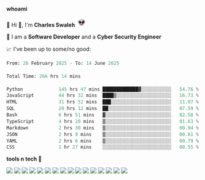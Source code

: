 **whoami**

🤪 Hi 👋, I'm **Charles Swaleh** <img src="alien.gif" height="25px">

🤖 I am a **Software Developer** and a **Cyber Security Engineer**

📈 I've been up to some/no good:

<!--START_SECTION:waka-->

```python
From: 28 February 2025 - To: 14 June 2025

Total Time: 266 hrs 14 mins

Python             145 hrs 47 mins █████████████▓░░░░░░░░░░░   54.76 %
JavaScript         44 hrs 32 mins  ████▒░░░░░░░░░░░░░░░░░░░░   16.73 %
HTML               31 hrs 52 mins  ███░░░░░░░░░░░░░░░░░░░░░░   11.97 %
SQL                20 hrs 12 mins  ██░░░░░░░░░░░░░░░░░░░░░░░   07.59 %
Bash               6 hrs 51 mins   ▓░░░░░░░░░░░░░░░░░░░░░░░░   02.58 %
TypeScript         4 hrs 20 mins   ▒░░░░░░░░░░░░░░░░░░░░░░░░   01.63 %
Markdown           2 hrs 30 mins   ▒░░░░░░░░░░░░░░░░░░░░░░░░   00.94 %
JSON               2 hrs 9 mins    ▒░░░░░░░░░░░░░░░░░░░░░░░░   00.81 %
YAML               2 hrs 6 mins    ▒░░░░░░░░░░░░░░░░░░░░░░░░   00.79 %
CSS                1 hr 27 mins    ░░░░░░░░░░░░░░░░░░░░░░░░░   00.55 %
```

<!--END_SECTION:waka-->


**tools n tech 🔭**

![](https://img.shields.io/badge/OS-Linux-informational?style=flat&logo=linux&logoColor=white&color=800020)
![](https://img.shields.io/badge/Code-JavaScript-informational?style=flat&logo=javascript&logoColor=white&color=800020)
![](https://img.shields.io/badge/Code-Python-informational?style=flat&logo=python&logoColor=white&color=800020)
![](https://img.shields.io/badge/Code-C-informational?style=flat&logo=c&logoColor=white&color=800020)
![](https://img.shields.io/badge/Code-Ruby-informational?style=flat&logo=ruby&logoColor=white&color=800020)
![](https://img.shields.io/badge/Code-Go-informational?style=flat&logo=go&logoColor=white&color=800020)
![](https://img.shields.io/badge/Framework-React-informational?style=flat&logo=react&logoColor=white&color=800020)
![](https://img.shields.io/badge/Framework-Django-informational?style=flat&logo=django&logoColor=white&color=800020)
![](https://img.shields.io/badge/Framework-Flask-informational?style=flat&logo=flask&logoColor=white&color=800020)
![](https://img.shields.io/badge/Framework-Rails-informational?style=flat&logo=Ruby&logoColor=white&color=800020)
![](https://img.shields.io/badge/Shell-Bash-informational?style=flat&logo=gnu-bash&logoColor=white&color=800020)
![](https://img.shields.io/badge/DB-PostgreSQL-informational?style=flat&logo=postgresql&logoColor=white&color=800020)
![](https://img.shields.io/badge/DB-MySQL-informational?style=flat&logo=mysql&logoColor=white&color=800020)
![](https://img.shields.io/badge/CI/CD-Docker-informational?style=flat&logo=docker&logoColor=white&color=800020)
![](https://img.shields.io/badge/CI/CD-Kubernetes-informational?style=flat&logo=kubernetes&logoColor=white&color=800020)
![](https://img.shields.io/badge/CI/CD-Jenkins-informational?style=flat&logo=jenkins&logoColor=white&color=800020)

<!-- **stats 🔭**

[![Charles's GitHub stats](https://github-readme-stats.vercel.app/api?username=mashm3ll0w&count_private=true&show_icons=true&theme=maroongold&include_all_commits=true)](https://github.com/anuraghazra/github-readme-stats)             [![Top Langs](https://github-readme-stats.vercel.app/api/top-langs/?username=mashm3ll0w&layout=compact&theme=maroongold&langs_count=6)](https://github.com/anuraghazra/github-readme-stats) -->
